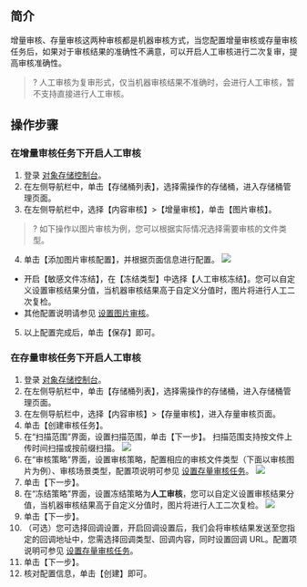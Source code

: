 ## 简介

增量审核、存量审核这两种审核都是机器审核方式，当您配置增量审核或存量审核任务后，如果对于审核结果的准确性不满意，可以开启人工审核进行二次复审，提高审核准确性。

>? 人工审核为复审形式，仅当机器审核结果不准确时，会进行人工审核，暂不支持直接进行人工审核。
>

## 操作步骤

### 在增量审核任务下开启人工审核

1. 登录 [对象存储控制台](https://console.cloud.tencent.com/cos)。
2. 在左侧导航栏中，单击【存储桶列表】，选择需操作的存储桶，进入存储桶管理页面。
3. 在左侧导航栏中，选择【内容审核】>【增量审核】，单击【图片审核】。
>? 如下操作以图片审核为例，您可以根据实际情况选择需要审核的文件类型。
>
4. 单击【添加图片审核配置】，并根据页面信息进行配置。
 ![](https://main.qcloudimg.com/raw/0a8157e58dacc56a761cf8431075e798.png)
 - 开启【敏感文件冻结】，在【冻结类型】中选择【人工审核冻结】。您可以自定义设置审核结果分值，当机器审核结果高于自定义分值时，图片将进行人工二次复检。
 - 其他配置说明请参见 [设置图片审核](https://cloud.tencent.com/document/product/460/46493)。
5. 以上配置完成后，单击【保存】即可。

### 在存量审核任务下开启人工审核

1. 登录 [对象存储控制台](https://console.cloud.tencent.com/cos)。
2. 在左侧导航栏中，单击【存储桶列表】，选择需操作的存储桶，进入存储桶管理页面。
3. 在左侧导航栏中，选择【内容审核】>【存量审核】，进入存量审核页面。
4. 单击【创建审核任务】。
5. 在“扫描范围”界面，设置扫描范围，单击【下一步】。
扫描范围支持按文件上传时间扫描或按前缀扫描。
![](https://main.qcloudimg.com/raw/36f10f12c631b8a3f55138dead67dc5e.png)
6. 在“审核策略”界面，设置审核策略，配置相应的审核文件类型（下面以审核图片为例）、审核场景类型，配置项说明可参见 [设置存量审核任务](https://cloud.tencent.com/document/product/436/54405)。
![](https://main.qcloudimg.com/raw/6c415dc91414058d2335b7f03becc7c6.png)
7. 单击【下一步】。
8. 在“冻结策略”界面，设置冻结策略为**人工审核**，您可以自定义设置审核结果分值，当机器审核结果高于自定义分值时，图片将进行人工二次复检。
![](https://main.qcloudimg.com/raw/27388951fcff6415e2f89d5a01f08052.png)
9. 单击【下一步】。
10. （可选）您可选择回调设置，开启回调设置后，我们会将审核结果发送至您指定的回调地址中，您需选择回调类型、回调内容，同时设置回调 URL。配置项说明可参见 [设置存量审核任务](https://cloud.tencent.com/document/product/436/54405)。
11. 单击【下一步】。
12. 核对配置信息，单击【创建】即可。




